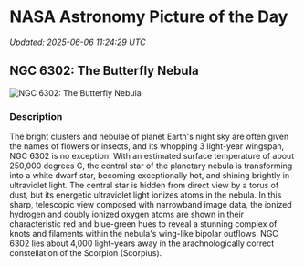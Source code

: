 # NASA Astronomy Picture of the Day

_Updated: 2025-06-06 11:24:29 UTC_

## NGC 6302: The Butterfly Nebula

![NGC 6302: The Butterfly Nebula](https://apod.nasa.gov/apod/image/2506/NGC-6302-LRGB-Ha-OIII_1024.jpg)

### Description

The bright clusters and nebulae of planet Earth's night sky are often given the names of flowers or insects, and its whopping 3 light-year wingspan, NGC 6302 is no exception. With an estimated surface temperature of about 250,000 degrees C, the central star of the planetary nebula is transforming into a white dwarf star, becoming exceptionally hot, and shining brightly in ultraviolet light. The central star is hidden from direct view by a torus of dust, but its energetic ultraviolet light ionizes atoms in the nebula. In this sharp, telescopic view composed with narrowband image data, the ionized hydrogen and doubly ionized oxygen atoms are shown in their characteristic red and blue-green hues to reveal a stunning complex of knots and filaments within the nebula's wing-like bipolar outflows. NGC 6302 lies about 4,000 light-years away in the arachnologically correct constellation of the Scorpion (Scorpius).
